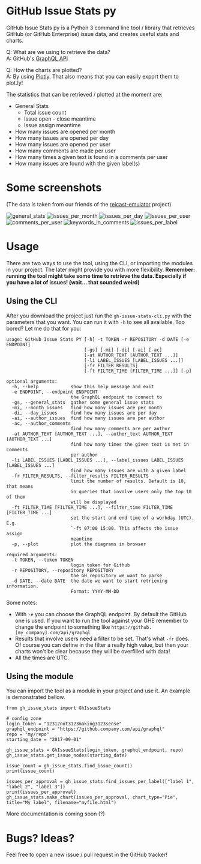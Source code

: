 # GitHub Issue Stats py

GitHub Issue Stats py is a Python 3 command line tool / library that retrieves GitHub (or GitHub Enterprise) issue data, and creates useful stats and charts.

Q: What are we using to retrieve the data?  
A: GitHub's [GraphQL API](https://developer.github.com/v4/)

Q: How the charts are plotted?  
A: By using [Plotly](https://plot.ly/). That also means that you can easily export them to plot.ly!

The statistics that can be retrieved / plotted at the moment are:
- General Stats
    - Total issue count
    - Issue open - close meantime
    - Issue assign meantime
- How many issues are opened per month
- How many issues are opened per day
- How many issues are opened per user
- How many comments are made per user
- How many times a given text is found in a comments per user
- How many issues are found with the given label(s)

# Some screenshots

(The data is taken from our friends of the [reicast-emulator](https://github.com/reicast/reicast-emulator) project)

![general_stats](https://user-images.githubusercontent.com/19995558/46548032-2981f100-c8ce-11e8-932a-56d80fada51c.png)
![issues_per_month](https://user-images.githubusercontent.com/19995558/46548029-2981f100-c8ce-11e8-8041-585cb02cd67a.png)
![issues_per_day](https://user-images.githubusercontent.com/19995558/46548030-2981f100-c8ce-11e8-8d35-81782866b913.png)
![issues_per_user](https://user-images.githubusercontent.com/19995558/46548026-28e95a80-c8ce-11e8-87b8-76a0dc244b8e.png)
![comments_per_user](https://user-images.githubusercontent.com/19995558/46548025-28e95a80-c8ce-11e8-86b3-daa7e95c32fe.png)
![keywords_in_comments](https://user-images.githubusercontent.com/19995558/46548027-2981f100-c8ce-11e8-906b-a2172e79113e.png)
![issues_per_label](https://user-images.githubusercontent.com/19995558/46548024-28e95a80-c8ce-11e8-8f0c-e65552784c8c.png)

# Usage

There are two ways to use the tool, using the CLI, or importing the modules in your project. The later might provide you with more flexibility. **Remember: running the tool might take some time to retrieve the data. Especially if you have a lot of issues! (wait... that sounded weird)**

## Using the CLI

After you download the project just run the `gh-issue-stats-cli.py` with the parameters that you want. You can run it with `-h` to see all available.
Too bored? Let me do that for you:
```
usage: GitHub Issue Stats PY [-h] -t TOKEN -r REPOSITORY -d DATE [-e ENDPOINT]
                             [-gs] [-mi] [-di] [-ai] [-ac]
                             [-at AUTHOR_TEXT [AUTHOR_TEXT ...]]
                             [-li LABEL_ISSUES [LABEL_ISSUES ...]]
                             [-fr FILTER_RESULTS]
                             [-ft FILTER_TIME [FILTER_TIME ...]] [-p]

optional arguments:
  -h, --help            show this help message and exit
  -e ENDPOINT, --endpoint ENDPOINT
                        the GraphQL endpoint to connect to
  -gs, --general_stats  gather some general issue stats
  -mi, --month_issues   find how many issues are per month
  -di, --day_issues     find how many issues are per day
  -ai, --author_issues  find how many issues are per author
  -ac, --author_comments
                        find how many comments are per author
  -at AUTHOR_TEXT [AUTHOR_TEXT ...], --author_text AUTHOR_TEXT [AUTHOR_TEXT ...]
                        find how many times the given text is met in comments
                        per author
  -li LABEL_ISSUES [LABEL_ISSUES ...], --label_issues LABEL_ISSUES [LABEL_ISSUES ...]
                        find how many issues are with a given label
  -fr FILTER_RESULTS, --filter_results FILTER_RESULTS
                        limit the number of results. Default is 10, that means
                        in queries that involve users only the top 10 of them
                        will be displayed
  -ft FILTER_TIME [FILTER_TIME ...], --filter_time FILTER_TIME [FILTER_TIME ...]
                        set the start and end time of a workday (UTC). E.g.
                        `-ft 07:00 15:00. This affects the issue assign
                        meantime
  -p, --plot            plot the diagrams in browser

required arguments:
  -t TOKEN, --token TOKEN
                        login token for Github
  -r REPOSITORY, --repository REPOSITORY
                        the GH repository we want to parse
  -d DATE, --date DATE  the date we want to start retrieving information.
                        Format: YYYY-MM-DD
```

Some notes:
- With `-e` you can choose the GraphQL endpoint. By default the GitHub one is used. If you want to run the tool against your GHE remember to change the endpoint to something like `https://github.[my_company].com/api/graphql`
- Results that involve users need a filter to be set. That's what `-fr` does. Of course you can define in the filter a really high value, but then your charts won't be clear because they will be overfilled with data!
- All the times are UTC.

## Using the module

You can import the tool as a module in your project and use it. An example is demonstrated bellow.

```
from gh_issue_stats import GhIssueStats

# config zone
login_token = "12312not3123making3123sense"
graphql_endpoint = "https://github.company.com/api/graphql"
repo = "my/repo"
starting_date = "2017-09-01"

gh_issue_stats = GhIssueStats(login_token, graphql_endpoint, repo)
gh_issue_stats.get_issue_nodes(starting_date)

issue_count = gh_issue_stats.find_issue_count()
print(issue_count)

issues_per_approval = gh_issue_stats.find_issues_per_label(["label 1", "label 2", "label 3"])
print(issues_per_approval)
gh_issue_stats.make_chart(issues_per_approval, chart_type="Pie", title="My label", filename="myfile.html")
```

More documentation is coming soon (?)

# Bugs? Ideas?

Feel free to open a new issue / pull request in the GitHub tracker!


